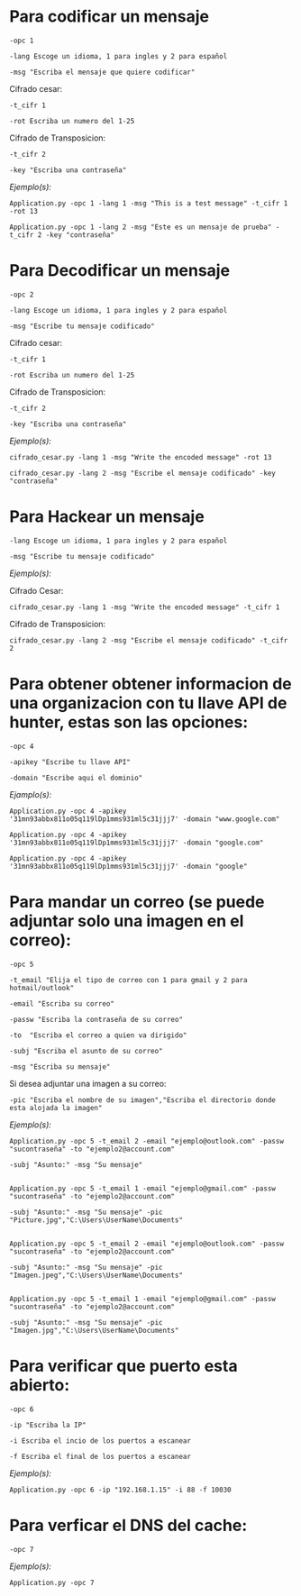 

# Para codificar un mensaje

	-opc 1
		
	-lang Escoge un idioma, 1 para ingles y 2 para español
			
	-msg "Escriba el mensaje que quiere codificar"

Cifrado cesar:

	-t_cifr 1 
	
	-rot Escriba un numero del 1-25
	
Cifrado de Transposicion: 

	-t_cifr 2 
	
	-key "Escriba una contraseña"

*Ejemplo(s):*

	Application.py -opc 1 -lang 1 -msg "This is a test message" -t_cifr 1 -rot 13

	Application.py -opc 1 -lang 2 -msg "Este es un mensaje de prueba" -t_cifr 2 -key "contraseña"


#  Para Decodificar un mensaje

	-opc 2
	
	-lang Escoge un idioma, 1 para ingles y 2 para español
	
	-msg "Escribe tu mensaje codificado"
	
Cifrado cesar:

	-t_cifr 1 
	
	-rot Escriba un numero del 1-25
	
Cifrado de Transposicion: 

	-t_cifr 2 
	
	-key "Escriba una contraseña"
	
*Ejemplo(s):*
	
	cifrado_cesar.py -lang 1 -msg "Write the encoded message" -rot 13
	
	cifrado_cesar.py -lang 2 -msg "Escribe el mensaje codificado" -key "contraseña"



# Para Hackear un mensaje

	-lang Escoge un idioma, 1 para ingles y 2 para español

	-msg "Escribe tu mensaje codificado"

*Ejemplo(s):*

Cifrado Cesar: 

	cifrado_cesar.py -lang 1 -msg "Write the encoded message" -t_cifr 1

Cifrado de Transposicion:

	cifrado_cesar.py -lang 2 -msg "Escribe el mensaje codificado" -t_cifr 2 

# Para obtener obtener informacion de una organizacion con tu llave API de hunter, estas son las opciones:
	
	-opc 4
	
	-apikey "Escribe tu llave API"
	
	-domain "Escribe aqui el dominio"

*Ejamplo(s):*

	Application.py -opc 4 -apikey '31mn93abbx811o05q119lDp1mms931ml5c31jjj7' -domain "www.google.com"

	Application.py -opc 4 -apikey '31mn93abbx811o05q119lDp1mms931ml5c31jjj7' -domain "google.com"

	Application.py -opc 4 -apikey '31mn93abbx811o05q119lDp1mms931ml5c31jjj7' -domain "google"

# Para mandar un correo (se puede adjuntar solo una imagen en el correo):

	-opc 5
	
	-t_email "Elija el tipo de correo con 1 para gmail y 2 para hotmail/outlook"
	
	-email "Escriba su correo"
	
	-passw "Escriba la contraseña de su correo"
	
	-to  "Escriba el correo a quien va dirigido"
						
	-subj "Escriba el asunto de su correo"
							
	-msg "Escriba su mensaje"
								
Si desea adjuntar una imagen a su correo:
	
	-pic "Escriba el nombre de su imagen","Escriba el directorio donde esta alojada la imagen"
	
*Ejemplo(s):*
	
	Application.py -opc 5 -t_email 2 -email "ejemplo@outlook.com" -passw "sucontraseña" -to "ejemplo2@account.com" 

	-subj "Asunto:" -msg "Su mensaje"

	
	Application.py -opc 5 -t_email 1 -email "ejemplo@gmail.com" -passw "sucontraseña" -to "ejemplo2@account.com" 

	-subj "Asunto:" -msg "Su mensaje" -pic "Picture.jpg","C:\Users\UserName\Documents"

	
	Application.py -opc 5 -t_email 2 -email "ejemplo@outlook.com" -passw "sucontraseña" -to "ejemplo2@account.com" 

	-subj "Asunto:" -msg "Su mensaje" -pic "Imagen.jpeg","C:\Users\UserName\Documents"

	
	Application.py -opc 5 -t_email 1 -email "ejemplo@gmail.com" -passw "sucontraseña" -to "ejemplo2@account.com" 
	
	-subj "Asunto:" -msg "Su mensaje" -pic "Imagen.jpg","C:\Users\UserName\Documents"

# Para verificar que puerto esta abierto:
	
	-opc 6 
	
	-ip "Escriba la IP"
	
	-i Escriba el incio de los puertos a escanear
	
	-f Escriba el final de los puertos a escanear

*Ejemplo(s):*
	
	Application.py -opc 6 -ip "192.168.1.15" -i 88 -f 10030

# Para verficar el DNS del cache:
	
	-opc 7

*Ejemplo(s):*
	
	Application.py -opc 7

